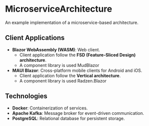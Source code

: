# MicroserviceArchitecture
An example implementation of a microservice-based architecture.

## Client Applications
- **Blazor WebAssembly (WASM)**: Web client.  
  - Client application follow the **FSD (Feature-Sliced Design) architecture**.
  - A component library is used MudBlazor
- **MAUI Blazor**: Cross-platform mobile clients for Android and iOS.
  - Client application follow the **Vertical architecture**.
  - A component library is used Radzen.Blazor

## Technologies
- **Docker**: Containerization of services.  
- **Apache Kafka**: Message broker for event-driven communication.  
- **PostgreSQL**: Relational database for persistent storage.